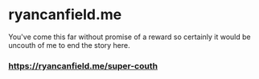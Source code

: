 # ryancanfield.me

You've come this far without promise of a reward so certainly it would be uncouth of me to end the story here.

### https://ryancanfield.me/super-couth
